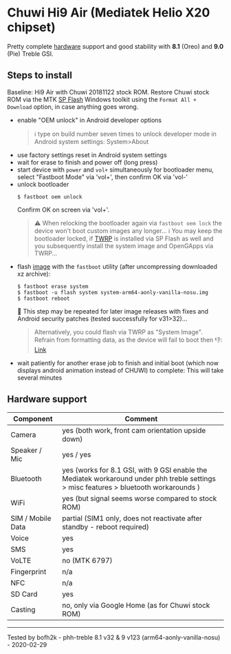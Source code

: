 # Chuwi Hi9 Air (Mediatek Helio X20 chipset)

Pretty complete [hardware](https://forum.xda-developers.com/general/device-reviews-and-information/chuwi-hi9-air-64gb-mt6797-x20-deca-core-t3775682) support and good stability with **8.1** (Oreo) and **9.0** (Pie) Treble GSI.

## Steps to install

Baseline: Hi9 Air with Chuwi 20181122 stock ROM.
Restore Chuwi stock ROM via the MTK [SP Flash](https://forum.xda-developers.com/general/device-reviews-and-information/chuwi-hi9-air-64gb-mt6797-x20-deca-core-t3775682) Windows toolkit using the `Format All + Download` option, in case anything goes wrong.
* enable "OEM unlock" in Android developer options
  >:information_source: type on build number seven times to unlock developer mode in Android system settings: System>About
* use factory settings reset in Android system settings
* wait for erase to finish and power off (long press)
* start device with `power` and `vol+` simultaneously for bootloader menu, select "Fastboot Mode" via 'vol+', then confirm OK via 'vol-'
* unlock bootloader
    ```
    $ fastboot oem unlock
    ```
    Confirm OK on screen via 'vol+'.
    > :warning: When relocking the bootloader again via `fastboot oem lock` the device won't boot custom images any longer...
    > ℹ️ You may keep the bootloader locked, if [TWRP](https://drive.google.com/open?id=1pl3XaTkKen9yL98toJX-Y_0uanwuEL4d) is installed via SP Flash as well and you subsequently install the system image and OpenGApps via TWRP...
* flash [image](https://github.com/phhusson/treble_experimentations/releases) with the `fastboot` utility (after uncompressing downloaded xz archive):
    ```
    $ fastboot erase system
    $ fastboot -u flash system system-arm64-aonly-vanilla-nosu.img
    $ fastboot reboot
    ```
    :repeat: This step may be repeated for later image releases with fixes and Android security patches (tested successfully for v31>32)...
     > Alternatively, you could flash via TWRP as "System Image". Refrain from formatting data, as the device will fail to boot then :-1:: [Link](https://www.xda-developers.com/flash-generic-system-image-project-treble-device/)
* wait patiently for another erase job to finish and initial boot (which now displays android animation instead of CHUWI) to complete: This will take several minutes 

## Hardware support

| Component                 |      Comment                                              |
|---------------------------|-----------------------------------------------------------|
| Camera                    | yes (both work, front cam orientation upside down)        |
| Speaker / Mic             | yes / yes                                                 |
| Bluetooth                 | yes (works for 8.1 GSI, with 9 GSI enable the Mediatek workaround under phh treble settings > misc features > bluetooth workarounds  )                       |
| WiFi                      | yes (but signal seems worse compared to stock ROM)        |
| SIM / Mobile Data         | partial (SIM1 only, does not reactivate after standby - reboot required)|
| Voice                     | yes                                                       |
| SMS                       | yes                                                       |
| VoLTE                     | no (MTK 6797)                                             |
| Fingerprint               | n/a                                                       |
| NFC                       | n/a                                                       |
| SD Card                   | yes                                                       |
| Casting                   | no, only via Google Home (as for Chuwi stock ROM)         |
---

Tested by bofh2k - phh-treble 8.1 v32 & 9 v123 (arm64-aonly-vanilla-nosu) - 2020-02-29